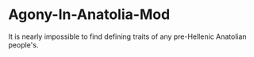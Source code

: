 # Agony-In-Anatolia-Mod

It is nearly impossible to find defining traits of any pre-Hellenic Anatolian people's.
